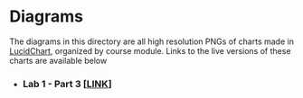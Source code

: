 # Diagrams
The diagrams in this directory are all high resolution PNGs of charts made in [LucidChart](https://lucid.co/product/lucidchart), organized by course module. Links to the live versions of these charts are available below

- ### Lab 1 - Part 3 [[LINK](https://lucid.app/documents/view/687ab0c2-3bfc-4fde-ad75-c57b65164405)]
